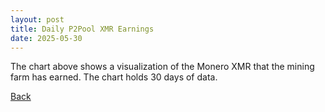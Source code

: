 ```yaml
---
layout: post
title: Daily P2Pool XMR Earnings
date: 2025-05-30
---
```

<script src="https://cdnjs.cloudflare.com/ajax/libs/PapaParse/5.3.0/papaparse.min.js"></script>
<script src="https://cdn.jsdelivr.net/npm/apexcharts"></script>
<script src="/assets/js/P2PoolPayoutsDailyShort.js"></script>

<div id="wrapper">
  <div id="areaChart">
  </div>
 </div>


The chart above shows a visualization of the Monero XMR that the mining farm has earned. The chart holds 30 days of data.

[Back](/pages/web/index.html)
